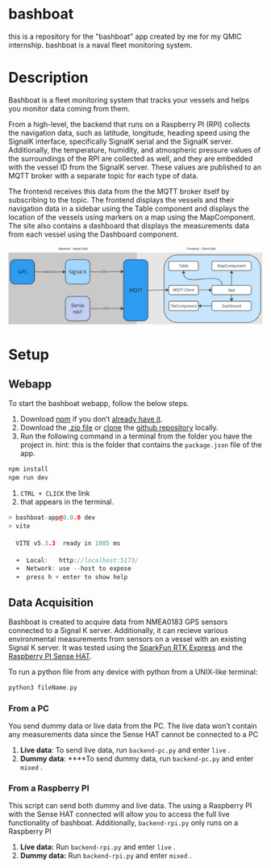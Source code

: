 # bashboat

this is a repository for the "bashboat" app created by me for my QMIC internship. bashboat is a naval fleet monitoring system.

# Description

Bashboat is a fleet monitoring system that tracks your vessels and helps you monitor data coming from them.

From a high-level, the backend that runs on a Raspberry PI (RPI) collects the navigation data, such as latitude, longitude, heading speed using the SignalK interface, specifically SignalK serial and the SignalK server. Additionally, the temperature, humidity, and atmospheric pressure values of the surroundings of the RPI are collected as well, and they are embedded with the vessel ID from the SignalK server. These values are published to an MQTT broker with a separate topic for each type of data.

The frontend receives this data from the the MQTT broker itself by subscribing to the topic. The frontend displays the vessels and their navigation data in a sidebar using the Table component and displays the location of the vessels using markers on a map using the MapComponent. The site also contains a dashboard that displays the measurements data from each vessel using the Dashboard component.

![bashboat flowchart](bashboat-flowchart.png)

# Setup

## Webapp

To start the bashboat webapp, follow the below steps.

1. Download [npm](https://docs.npmjs.com/downloading-and-installing-node-js-and-npm) if you don’t [already have it](https://docs.npmjs.com/downloading-and-installing-node-js-and-npm#:~:text=js%20and%20npm-,Checking%20your%20version%20of%20npm%20and%20Node.js,-To%20see%20if).
2. Download the [.zip file](https://docs.github.com/en/repositories/working-with-files/using-files/downloading-source-code-archives#:~:text=a%20repository.%22-,Downloading%20source%20code%20archives,-You%20can%20download) or [clone](https://learn.microsoft.com/en-us/azure/developer/javascript/how-to/with-visual-studio-code/clone-github-repository?tabs=command-palette#:~:text=Clone%20and%20use%20a%20GitHub%20repository%20in%20Visual%20Studio%20Code) the [github repository](https://github.com/mombash/bashboat) locally.
3. Run the following command in a terminal from the folder you have the project in.
   hint: this is the folder that contains the `package.json` file of the app.

```cpp
npm install
npm run dev
```

1. `CTRL + CLICK` the link
2. that appears in the terminal.

```cpp
> bashboat-app@0.0.0 dev
> vite

  VITE v5.3.3  ready in 1085 ms

  ➜  Local:   http://localhost:5173/
  ➜  Network: use --host to expose
  ➜  press h + enter to show help
```

## Data Acquisition

Bashboat is created to acquire data from NMEA0183 GPS sensors connected to a Signal K server. Additionally, it can recieve various environmental measurements from sensors on a vessel with an existing Signal K server. It was tested using the [SparkFun RTK Express](https://www.sparkfun.com/products/18442) and the [Raspberry PI Sense HAT](https://www.raspberrypi.com/products/sense-hat/).

To run a python file from any device with python from a UNIX-like terminal:

```cpp
python3 fileName.py
```

### From a PC

You send dummy data or live data from the PC. The live data won’t contain any measurements data since the Sense HAT cannot be connected to a PC

1. **Live data**: To send live data, run `backend-pc.py` and enter `live` .
2. **Dummy data**: \*\*\*\*To send dummy data, run `backend-pc.py` and enter `mixed` .

### From a Raspberry PI

This script can send both dummy and live data. The using a Raspberry PI with the Sense HAT connected will allow you to access the full live functionality of bashboat. Additionally, `backend-rpi.py` only runs on a Raspberry PI

1. **Live data:** Run `backend-rpi.py` and enter `live` .
2. **Dummy data:** Run `backend-rpi.py` and enter `mixed` .
